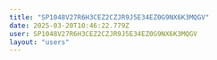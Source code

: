 ```yaml
---
title: "SP1048V27R6H3CEZ2CZJR9J5E34EZ0G9NX6K3MQGV"
date: 2025-03-20T10:46:22.779Z
user: SP1048V27R6H3CEZ2CZJR9J5E34EZ0G9NX6K3MQGV
layout: "users"
---
```

    